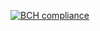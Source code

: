 [![BCH compliance](https://bettercodehub.com/edge/badge/mandar-abhyankar/TestMaven?branch=master)](https://bettercodehub.com/)
